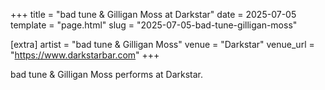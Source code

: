 +++
title = "bad tune & Gilligan Moss at Darkstar"
date = 2025-07-05
template = "page.html"
slug = "2025-07-05-bad-tune-gilligan-moss"

[extra]
artist = "bad tune & Gilligan Moss"
venue = "Darkstar"
venue_url = "https://www.darkstarbar.com"
+++

bad tune & Gilligan Moss performs at Darkstar.
